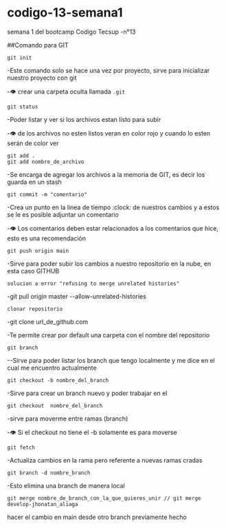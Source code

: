# codigo-13-semana1
semana 1 del bootcamp Codigo Tecsup -n°13

##Comando para GIT

````
git init
````
-Este comando solo se hace una vez por proyecto, sirve para inicializar nuestro proyecto con git

-:eye: crear una  carpeta oculta llamada ````.git````

````
git status 
````
-Poder listar y ver si los archivos estan listo para subir

-:eye:  de los archivos no esten listos veran en color rojo y cuando lo esten serán de color ver

````
git add .
git add nombre_de_archivo
````
-Se encarga de agregar los archivos a la memoria de GIT, es decir los guarda en un stash

````
git commit -m "comentario"
````
-Crea un punto en la linea de tiempo :clock: de nuestros cambios y a estos se le es posible adjuntar un comentario

-:eye: Los comentarios deben estar relacionados a los comentarios que hice, esto es una recomendación

````
git push origin main
````
-Sirve para poder subir los cambios a nuestro repositorio en la nube, en esta caso GITHUB

````
solucion a error "refusing to merge unrelated histories"
````
-git pull origin master --allow-unrelated-histories

````
clonar repositorio
````
-git clone url_de_github.com

-Te permite crear por default una carpeta con el nombre del repositorio

````
git branch
````

--Sirve para poder listar los branch que tengo localmente y me dice en el cual me encuentro actualmente

````
git checkout -b nombre_del_branch
````
-Sirve para crear un branch nuevo y poder trabajar en el

````
git checkout  nombre_del_branch
````
-sirve para moverme entre ramas (branch)

-:eye: Si el checkout no tiene el -b solamente es para moverse

````
git fetch
````

-Actualiza cambios en la rama pero referente a nuevas ramas cradas

````
git branch -d nombre_branch
````

-Esto elimina una branch de manera local

````
git merge nombre_de_branch_con_la_que_quieres_unir // git merge develop-jhonatan_aliaga
````

hacer el cambio en main desde otro branch previamente hecho



